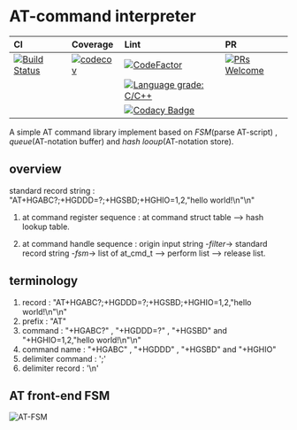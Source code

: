 
AT-command interpreter
=========================

|CI|Coverage|Lint|PR|
|:--|:--|:--|:--|
|[![Build Status](https://travis-ci.org/Shylock-Hg/AT-interpreter.svg?branch=master)](https://travis-ci.org/Shylock-Hg/AT-interpreter)|[![codecov](https://codecov.io/gh/Shylock-Hg/AT-interpreter/branch/master/graph/badge.svg)](https://codecov.io/gh/Shylock-Hg/AT-interpreter)|[![CodeFactor](https://www.codefactor.io/repository/github/shylock-hg/at-interpreter/badge)](https://www.codefactor.io/repository/github/shylock-hg/at-interpreter)|[![PRs Welcome](https://img.shields.io/badge/PRs-welcome-brightgreen.svg?style=flat-square)](http://makeapullrequest.com)|
|||[![Language grade: C/C++](https://img.shields.io/lgtm/grade/cpp/g/Shylock-Hg/AT-interpreter.svg?logo=lgtm&logoWidth=18)](https://lgtm.com/projects/g/Shylock-Hg/AT-interpreter/context:cpp)||
|||[![Codacy Badge](https://api.codacy.com/project/badge/Grade/9af7d337e97148818a50f5d68ceb497e)](https://www.codacy.com/app/Shylock-Hg/ABI?utm_source=github.com&amp;utm_medium=referral&amp;utm_content=Shylock-Hg/ABI&amp;utm_campaign=Badge_Grade)||

A simple AT command library implement based on *FSM*(parse AT-script) , *queue*(AT-notation buffer) and *hash looup*(AT-notation store).

## overview

standard record string : "AT+HGABC?;+HGDDD=?;+HGSBD;+HGHIO=1,2,\"hello world!\n\"\n"

1. at command register sequence :
at command struct table --> hash lookup table.


2. at command handle sequence :
origin input string -*filter*-> standard record string -*fsm*-> list of at_cmd_t 
--> perform list --> release list.


## terminology

1. record : "AT+HGABC?;+HGDDD=?;+HGSBD;+HGHIO=1,2,\"hello world!\n\"\n"
2. prefix : "AT"
3. command : "+HGABC?" , "+HGDDD=?" , "+HGSBD" and "+HGHIO=1,2,\"hello world!\n\"\n"
4. command name : "+HGABC" , "+HGDDD" , "+HGSBD" and "+HGHIO"
5. delimiter command : ';'
6. delimiter record : '\n'

## AT front-end FSM

![AT-FSM](https://drive.google.com/uc?id=1gcYMMP4pJyG8tfi-xOeEGJjwGsGMwHuJ)

